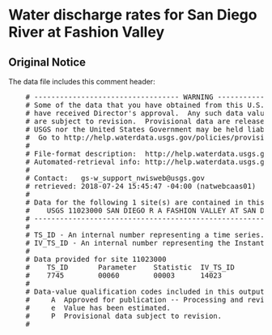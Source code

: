 # Water discharge rates for San Diego River at Fashion Valley

## Original Notice

The data file includes this comment header:

<pre>
    # ---------------------------------- WARNING ----------------------------------------
    # Some of the data that you have obtained from this U.S. Geological Survey database may not 
    # have received Director's approval.  Any such data values are qualified as provisional and 
    # are subject to revision.  Provisional data are released on the condition that neither the 
    # USGS nor the United States Government may be held liable for any damages resulting from its use.
    #  Go to http://help.waterdata.usgs.gov/policies/provisional-data-statement for more information.
    #
    # File-format description:  http://help.waterdata.usgs.gov/faq/about-tab-delimited-output
    # Automated-retrieval info: http://help.waterdata.usgs.gov/faq/automated-retrievals
    #
    # Contact:   gs-w_support_nwisweb@usgs.gov
    # retrieved: 2018-07-24 15:45:47 -04:00	(natwebcaas01)
    #
    # Data for the following 1 site(s) are contained in this file
    #    USGS 11023000 SAN DIEGO R A FASHION VALLEY AT SAN DIEGO CA
    # -----------------------------------------------------------------------------------
    #
    # TS_ID - An internal number representing a time series.
    # IV_TS_ID - An internal number representing the Instantaneous Value time series from which the daily statistic is calculated.
    #
    # Data provided for site 11023000
    #    TS_ID       Parameter    Statistic  IV_TS_ID       Description
    #    7745        00060        00003      14023          Discharge, cubic feet per second (Mean)
    #
    # Data-value qualification codes included in this output:
    #     A  Approved for publication -- Processing and review completed.
    #     e  Value has been estimated.
    #     P  Provisional data subject to revision.
    #
</pre>


